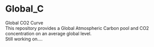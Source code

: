 # Global_C
Global CO2 Curve  
This repository provides a Global Atmospheric Carbon pool and CO2 concentration on an average global level.  
Still working on....
